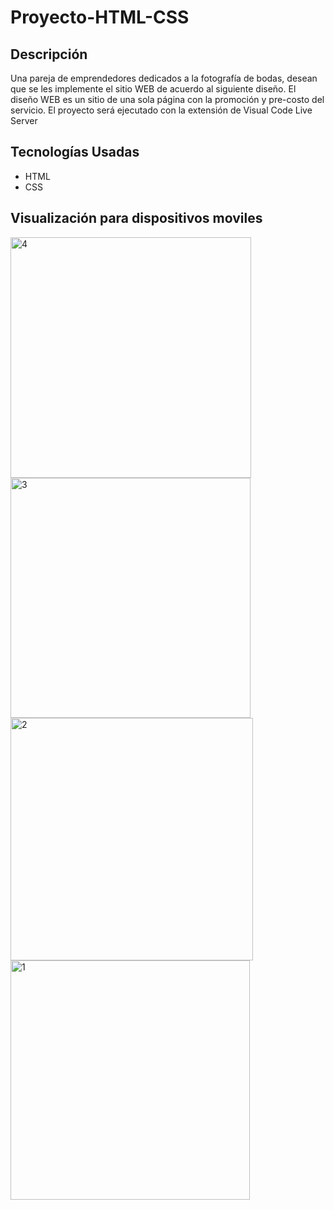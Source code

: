 # Proyecto-HTML-CSS

## Descripción
Una pareja de emprendedores dedicados a la fotografía de bodas, desean que se les implemente el sitio
WEB de acuerdo al siguiente diseño. El diseño WEB es un sitio de una sola página con la promoción y pre-costo del servicio.
El proyecto será ejecutado con la extensión de Visual Code Live Server

## Tecnologías Usadas
- HTML
- CSS
## Visualización para dispositivos moviles

<img width="385" alt="4" src="https://github.com/user-attachments/assets/891ab57a-aac1-4d53-95fa-c2cbb1290890">
<img width="384" alt="3" src="https://github.com/user-attachments/assets/b10187b7-cda3-40f0-b4bc-0d3e9913bf33">
<img width="388" alt="2" src="https://github.com/user-attachments/assets/13d7672a-c6c6-45d3-a62d-f97faa55e2b6">
<img width="383" alt="1" src="https://github.com/user-attachments/assets/db9a9c48-0689-48b1-b9c4-8f9fbac0423b">


